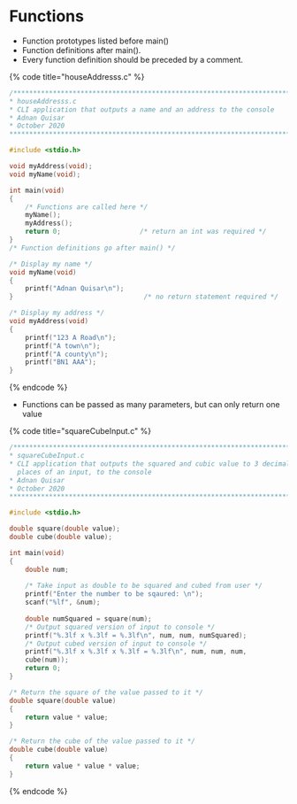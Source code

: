# Functions

* Function prototypes listed before main\(\)
* Function definitions after main\(\). 
* Every function definition should be preceded by a comment.

{% code title="houseAddresss.c" %}
```c
/***********************************************************************
* houseAddresss.c
* CLI application that outputs a name and an address to the console
* Adnan Quisar
* October 2020
***********************************************************************/

#include <stdio.h>

void myAddress(void);
void myName(void);

int main(void)
{
    /* Functions are called here */
    myName();
    myAddress();
    return 0;                    /* return an int was required */
}
/* Function definitions go after main() */

/* Display my name */
void myName(void)
{
    printf("Adnan Quisar\n");
}                                 /* no return statement required */

/* Display my address */
void myAddress(void)
{
    printf("123 A Road\n");
    printf("A town\n");
    printf("A county\n");
    printf("BN1 AAA");
}
```
{% endcode %}

* Functions can be passed as many parameters, but can only return one value

{% code title="squareCubeInput.c" %}
```c
/***********************************************************************
* squareCubeInput.c
* CLI application that outputs the squared and cubic value to 3 decimal 
  places of an input, to the console
* Adnan Quisar
* October 2020
***********************************************************************/

#include <stdio.h>

double square(double value);
double cube(double value);

int main(void)
{
    double num;
    
    /* Take input as double to be squared and cubed from user */
    printf("Enter the number to be sqaured: \n");
    scanf("%lf", &num);
    
    double numSquared = square(num);
    /* Output squared version of input to console */
    printf("%.3lf x %.3lf = %.3lf\n", num, num, numSquared);
    /* Output cubed version of input to console */
    printf("%.3lf x %.3lf x %.3lf = %.3lf\n", num, num, num,
    cube(num));
    return 0;
}

/* Return the square of the value passed to it */
double square(double value)
{
    return value * value;
}

/* Return the cube of the value passed to it */
double cube(double value)
{
    return value * value * value;
}
```
{% endcode %}


